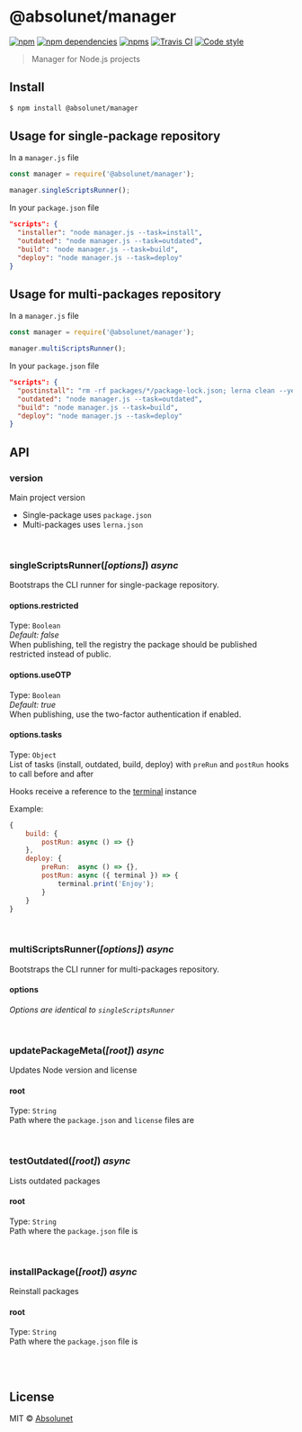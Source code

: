 # @absolunet/manager

[![npm](https://img.shields.io/npm/v/@absolunet/manager.svg)](https://www.npmjs.com/package/@absolunet/manager)
[![npm dependencies](https://david-dm.org/absolunet/node-manager/status.svg)](https://david-dm.org/absolunet/node-manager)
[![npms](https://badges.npms.io/%40absolunet%2Fmanager.svg)](https://npms.io/search?q=%40absolunet%2Fmanager)
[![Travis CI](https://api.travis-ci.org/absolunet/node-manager.svg?branch=master)](https://travis-ci.org/absolunet/node-manager/builds)
[![Code style](https://img.shields.io/badge/code_style-@absolunet/node-659d32.svg)](https://github.com/absolunet/eslint-config)

> Manager for Node.js projects


## Install

```sh
$ npm install @absolunet/manager
```


## Usage for single-package repository

In a `manager.js` file
```js
const manager = require('@absolunet/manager');

manager.singleScriptsRunner();
```

In your `package.json` file
```json
"scripts": {
  "installer": "node manager.js --task=install",
  "outdated": "node manager.js --task=outdated",
  "build": "node manager.js --task=build",
  "deploy": "node manager.js --task=deploy"
}
```


## Usage for multi-packages repository

In a `manager.js` file
```js
const manager = require('@absolunet/manager');

manager.multiScriptsRunner();
```

In your `package.json` file
```json
"scripts": {
  "postinstall": "rm -rf packages/*/package-lock.json; lerna clean --yes; lerna bootstrap --no-ci; node manager.js --task=install",
  "outdated": "node manager.js --task=outdated",
  "build": "node manager.js --task=build",
  "deploy": "node manager.js --task=deploy"
}
```


## API

### version

Main project version
- Single-package uses `package.json`
- Multi-packages uses `lerna.json`



<br>

### singleScriptsRunner(*[options]*) *async*
Bootstraps the CLI runner for single-package repository.

####  options.restricted
Type: `Boolean` <br>
_Default: false_<br>
When publishing, tell the registry the package should be published restricted instead of public.

####  options.useOTP
Type: `Boolean` <br>
_Default: true_<br>
When publishing, use the two-factor authentication if enabled.

####  options.tasks

Type: `Object` <br>
List of tasks (install, outdated, build, deploy) with `preRun` and `postRun` hooks to call before and after

Hooks receive a reference to the [terminal](https://github.com/absolunet/node-terminal) instance

Example:
```js
{
	build: {
		postRun: async () => {}
	},
	deploy: {
		preRun:  async () => {},
		postRun: async ({ terminal }) => {
			terminal.print('Enjoy');
		}
	}
}
```



<br>

### multiScriptsRunner(*[options]*) *async*
Bootstraps the CLI runner for multi-packages repository.

####  options
_Options are identical to `singleScriptsRunner`_<br>



<br>

### updatePackageMeta(*[root]*) *async*
Updates Node version and license

####  root
Type: `String` <br>
Path where the `package.json` and `license` files are



<br>

### testOutdated(*[root]*) *async*
Lists outdated packages

####  root
Type: `String` <br>
Path where the `package.json` file is



<br>

### installPackage(*[root]*) *async*
Reinstall packages

####  root
Type: `String` <br>
Path where the `package.json` file is






<br><br>

## License

MIT © [Absolunet](https://absolunet.com)

